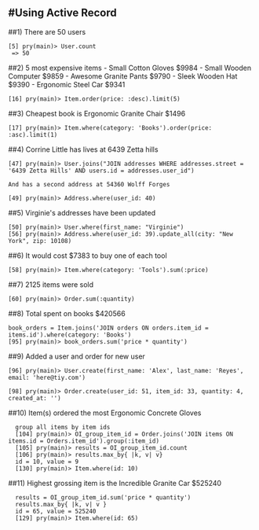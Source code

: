 #Using Active Record
-------------------

##1) There are 50 users

    [5] pry(main)> User.count
     => 50

##2) 5 most expensive items
    - Small Cotton Gloves $9984
    - Small Wooden Computer $9859
    - Awesome Granite Pants $9790
    - Sleek Wooden Hat $9390
    - Ergonomic Steel Car $9341

    [16] pry(main)> Item.order(price: :desc).limit(5)

##3) Cheapest book is Ergonomic Granite Chair $1496

    [17] pry(main)> Item.where(category: 'Books').order(price: :asc).limit(1)

##4) Corrine Little has lives at 6439 Zetta hills

    [47] pry(main)> User.joins("JOIN addresses WHERE addresses.street = '6439 Zetta Hills' AND users.id = addresses.user_id")

    And has a second address at 54360 Wolff Forges

    [49] pry(main)> Address.where(user_id: 40)

##5) Virginie's addresses have been updated

    [50] pry(main)> User.where(first_name: "Virginie")
    [56] pry(main)> Address.where(user_id: 39).update_all(city: "New York", zip: 10108)

##6) It would cost $7383 to buy one of each tool

    [58] pry(main)> Item.where(category: 'Tools').sum(:price)

##7) 2125 items were sold

    [60] pry(main)> Order.sum(:quantity)

##8) Total spent on books $420566

    book_orders = Item.joins('JOIN orders ON orders.item_id = items.id').where(category: 'Books')
    [95] pry(main)> book_orders.sum('price * quantity')

##9) Added a user and order for new user

    [96] pry(main)> User.create(first_name: 'Alex', last_name: 'Reyes', email: 'here@tiy.com')

    [98] pry(main)> Order.create(user_id: 51, item_id: 33, quantity: 4, created_at: '')

##10) Item(s) ordered the most Ergonomic Concrete Gloves

      group all items by item ids
      [104] pry(main)> OI_group_item_id = Order.joins('JOIN items ON items.id = Orders.item_id').group(:item_id)
      [105] pry(main)> results = OI_group_item_id.count
      [106] pry(main)> results.max_by{ |k, v| v}
      id = 10, value = 9
      [130] pry(main)> Item.where(id: 10)


##11) Highest grossing item is the Incredible Granite Car $525240

      results = OI_group_item_id.sum('price * quantity')
      results.max_by{ |k, v| v }
      id = 65, value = 525240
      [129] pry(main)> Item.where(id: 65)






